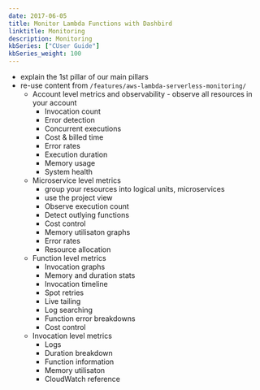 ```yaml
---
date: 2017-06-05
title: Monitor Lambda Functions with Dashbird
linktitle: Monitoring
description: Monitoring
kbSeries: ["CUser Guide"]
kbSeries_weight: 100
---
```


- explain the 1st pillar of our main pillars
- re-use content from `/features/aws-lambda-serverless-monitoring/`
  - Account level metrics and observability - observe all resources in your account
      - Invocation count
      - Error detection
      - Concurrent executions
      - Cost & billed time
      - Error rates
      - Execution duration
      - Memory usage
      - System health
  - Microservice level metrics
      - group your resources into logical units, microservices
      - use the project view
      - Observe execution count
      - Detect outlying functions
      - Cost control
      - Memory utilisaton graphs
      - Error rates
      - Resource allocation
  - Function level metrics
      - Invocation graphs
      - Memory and duration stats
      - Invocation timeline
      - Spot retries
      - Live tailing
      - Log searching
      - Function error breakdowns
      - Cost control
  - Invocation level metrics
      - Logs
      - Duration breakdown
      - Function information
      - Memory utilisaton
      - CloudWatch reference
